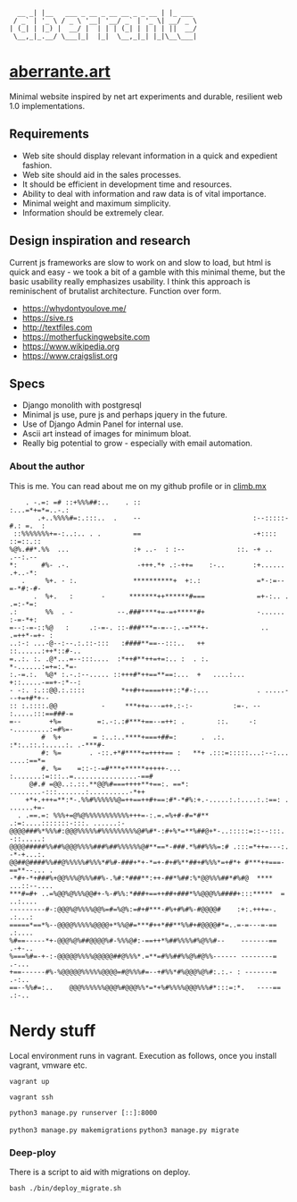 ```
  __ _| |__   ___ _ __ _ __ __ _ _ __ | |_ ___ 
 / _` | '_ \ / _ \ '__| '__/ _` | '_ \| __/ _ \
| (_| | |_) |  __/ |  | | | (_| | | | | ||  __/
 \__,_|_.__/ \___|_|  |_|  \__,_|_| |_|\__\___|
```

# [aberrante.art](https://www.aberrante.art)

Minimal website inspired by net art experiments and durable, resilient web 1.0 implementations.

## Requirements
- Web site should display relevant information in a quick and expedient fashion.
- Web site should aid in the sales processes.
- It should be efficient in development time and resources.
- Ability to deal with information and raw data is of vital importance.
- Minimal weight and maximum simplicity.
- Information should be extremely clear.

## Design inspiration and research
Current js frameworks are slow to work on and slow to load, but html is quick and easy - we took a bit of a gamble with this minimal theme, but the basic usability really emphasizes usability. I think this approach is reminischent of brutalist architecture. Function over form.

- https://whydontyoulove.me/
- https://sive.rs
- http://textfiles.com
- https://motherfuckingwebsite.com
- https://www.wikipedia.org
- https://www.craigslist.org

## Specs
- Django monolith with postgresql
- Minimal js use, pure js and perhaps jquery in the future.
- Use of Django Admin Panel for internal use.
- Ascii art instead of images for minimum bloat.
- Really big potential to grow - especially with email automation.

### About the author
This is me. You can read about me on my github profile or in [climb.mx](https://www.climb.mx/)
```
    . -.=: =# ::+%%%##:..    . ::                           :...=*+=*=..-.:     
       .+..%%%%#=:.:::..  .    --                            :--:::::-#.: =.  : 
 ::%%%%%%%+=-:..:.. . .        ==                            -+:::: ::=::.::    
%@%.##*.%%  ...                :+ ..-  : :--             ::. -+ ..   .--:.--    
*:      #%- .-.                 -+++.*+ .:-++=    :-..       :+...... .+..-*:   
   .     %+. - :.              **********+  +:.:              =*-:=--=-*#:-#-   
      .  %+.   :       -      *******++******#===             =+-:.. . .=:-*=:  
.:       %%  . -           --.###****+=-=+*****#+             -......  :-=-*+:  
=--:-=-::%@   :     .:-=-. ::-###***=-=--:.-=***+-             ..    .=++*-=+- :
..:-: ...-@--:--.:.::-:::   :####**==--:::..   ++             ::......:++*::#-..
=..:. :. .@*...=--:::....  :*++#**++=+=:.. :  . :.            *-......:=+=:.*=- 
:.-=.:.  %@* :.-.:--..... ::+++#*++==**==:...  +   ....:...   +::.....-==+-:*--:
- -:. :.::@@.:.::::         *++#++====+++::*#-:...            . .....---+=+#*+--
:: :.::::.@@           -     ***++=---=++.:-:-          :=-. -- :.....:::==###-=
=--       +%=         =:.-:.:#***+==--=++: .        ::.     -:  -.........:=#%=-
        #  %+        = :..:..****+===+##=:      .  .:.  :*:..::.:.....:. .-***#-
        #: %=       . -::.+*#****+=++++== :   **+ .:::=:::::...:--:... ....:==*=
        #. %=    =::-:-=#***+*****+++++-... :.......:=:::..=................-==#
     @#.# =@@..:.::.**@@%#===++++**+==:. ==*: ........-:::.......:..........-*++
    +*+.+++=**:*-.%%#%%%%%%@=++==++#+==:#*-*#%:+.-.....:.:....:.:==: . ......+=-
  . .==.=: %%%+=@%@%%%%%%%%%%%+++=-:.=.=%+#-#=*#** .:=:....:::::::-:::. ......:-
@@@@###%*%%%#:@@@%%%%%#%%%%%%%%%@#%#*-:#+%*=**%##@+*-..:::::=::--:::.  -::.....:
@@@@#####%%##%@@@%%%%###%##%%%%%%@#**==*-###.*%##%%%=:# .:::=*++=---:. -*-+...:.
@@##@####%%##@%%%%%#%%%*#%#-###+*+-*=+-#+#%**##+#%%%*=+#*+ #***++===-==**--... .
-*#+-*+###%+@@%%%@%%%##%-.%#:*###**:++-##*%##:%*@@%%%##*#%#@  ****   ...::--....
***#=#+ ..=%@@%@%%%@@#+-%-#%%:*###+==++##+###*%%@@@%%####+:::*****  =    ..:....
---------#-:@@@%@%%%%@@%=#=%@%:=#+#***-#%+#%#%-#@@@@#    :+:.+++=-.       .:...:
=====*==*%--@@@@%%%%%@@@@+*%%@#=***#++*##**%%#+#@@@@#*=..=-=---=-==       .:....
%#==-----*+-@@@%@%##@@@@%#-%%%@#:-==++*%##%%%%#%@%%#--    -------==       .-+-..
%===%#=-+-:-@@@@@%%%%@@@@@##@%%%*.=**=#%%##%%@%#@%%------ --------=        .-...
+==------#%-%@@@@@%%%%%@@@@=#@%%%#=--+#%%*#%@@@%@%#:.:.- : -------=        .-:..
==--%%#=:..    @@@%%%%%%@@@%#@@@%%*=*+%#%%%%@@@%%%#*:::=:*.   ----==       .:-..
```

# Nerdy stuff

Local environment runs in vagrant. Execution as follows, once you install vagrant, vmware etc.

```vagrant up```

```vagrant ssh```

```python3 manage.py runserver [::]:8000```

```python3 manage.py makemigrations```
```python3 manage.py migrate```

### Deep-ploy

There is a script to aid with migrations on deploy.

```bash ./bin/deploy_migrate.sh ```
